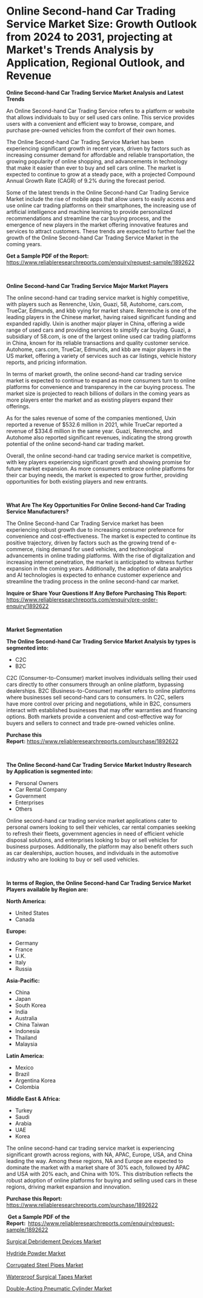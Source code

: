 <p><h1>Online Second-hand Car Trading Service Market Size: Growth Outlook from 2024 to 2031, projecting at Market's Trends Analysis by Application, Regional Outlook, and Revenue</h1></p><p><strong>Online Second-hand Car Trading Service Market Analysis and Latest Trends</strong></p>
<p><p>An Online Second-hand Car Trading Service refers to a platform or website that allows individuals to buy or sell used cars online. This service provides users with a convenient and efficient way to browse, compare, and purchase pre-owned vehicles from the comfort of their own homes.</p><p>The Online Second-hand Car Trading Service Market has been experiencing significant growth in recent years, driven by factors such as increasing consumer demand for affordable and reliable transportation, the growing popularity of online shopping, and advancements in technology that make it easier than ever to buy and sell cars online. The market is expected to continue to grow at a steady pace, with a projected Compound Annual Growth Rate (CAGR) of 9.2% during the forecast period.</p><p>Some of the latest trends in the Online Second-hand Car Trading Service Market include the rise of mobile apps that allow users to easily access and use online car trading platforms on their smartphones, the increasing use of artificial intelligence and machine learning to provide personalized recommendations and streamline the car buying process, and the emergence of new players in the market offering innovative features and services to attract customers. These trends are expected to further fuel the growth of the Online Second-hand Car Trading Service Market in the coming years.</p></p>
<p><strong>Get a Sample PDF of the Report:&nbsp;</strong> <a href="https://www.reliableresearchreports.com/enquiry/request-sample/1892622">https://www.reliableresearchreports.com/enquiry/request-sample/1892622</a></p>
<p>&nbsp;</p>
<p><strong>Online Second-hand Car Trading Service Major Market Players</strong></p>
<p><p>The online second-hand car trading service market is highly competitive, with players such as Renrenche, Uxin, Guazi, 58, Autohome, cars.com, TrueCar, Edmunds, and kbb vying for market share. Renrenche is one of the leading players in the Chinese market, having raised significant funding and expanded rapidly. Uxin is another major player in China, offering a wide range of used cars and providing services to simplify car buying. Guazi, a subsidiary of 58.com, is one of the largest online used car trading platforms in China, known for its reliable transactions and quality customer service. Autohome, cars.com, TrueCar, Edmunds, and kbb are major players in the US market, offering a variety of services such as car listings, vehicle history reports, and pricing information.</p><p>In terms of market growth, the online second-hand car trading service market is expected to continue to expand as more consumers turn to online platforms for convenience and transparency in the car buying process. The market size is projected to reach billions of dollars in the coming years as more players enter the market and as existing players expand their offerings. </p><p>As for the sales revenue of some of the companies mentioned, Uxin reported a revenue of $532.6 million in 2021, while TrueCar reported a revenue of $334.6 million in the same year. Guazi, Renrenche, and Autohome also reported significant revenues, indicating the strong growth potential of the online second-hand car trading market. </p><p>Overall, the online second-hand car trading service market is competitive, with key players experiencing significant growth and showing promise for future market expansion. As more consumers embrace online platforms for their car buying needs, the market is expected to grow further, providing opportunities for both existing players and new entrants.</p></p>
<p>&nbsp;</p>
<p><strong>What Are The Key Opportunities For Online Second-hand Car Trading Service Manufacturers?</strong></p>
<p><p>The Online Second-hand Car Trading Service market has been experiencing robust growth due to increasing consumer preference for convenience and cost-effectiveness. The market is expected to continue its positive trajectory, driven by factors such as the growing trend of e-commerce, rising demand for used vehicles, and technological advancements in online trading platforms. With the rise of digitalization and increasing internet penetration, the market is anticipated to witness further expansion in the coming years. Additionally, the adoption of data analytics and AI technologies is expected to enhance customer experience and streamline the trading process in the online second-hand car market.</p></p>
<p><strong>Inquire or Share Your Questions If Any Before Purchasing This Report:</strong> <a href="https://www.reliableresearchreports.com/enquiry/pre-order-enquiry/1892622">https://www.reliableresearchreports.com/enquiry/pre-order-enquiry/1892622</a></p>
<p>&nbsp;</p>
<p><strong>Market Segmentation</strong></p>
<p><strong>The Online Second-hand Car Trading Service Market Analysis by types is segmented into:</strong></p>
<p><ul><li>C2C</li><li>B2C</li></ul></p>
<p><p>C2C (Consumer-to-Consumer) market involves individuals selling their used cars directly to other consumers through an online platform, bypassing dealerships. B2C (Business-to-Consumer) market refers to online platforms where businesses sell second-hand cars to consumers. In C2C, sellers have more control over pricing and negotiations, while in B2C, consumers interact with established businesses that may offer warranties and financing options. Both markets provide a convenient and cost-effective way for buyers and sellers to connect and trade pre-owned vehicles online.</p></p>
<p><strong>Purchase this Report:&nbsp;</strong><a href="https://www.reliableresearchreports.com/purchase/1892622">https://www.reliableresearchreports.com/purchase/1892622</a></p>
<p>&nbsp;</p>
<p><strong>The Online Second-hand Car Trading Service Market Industry Research by Application is segmented into:</strong></p>
<p><ul><li>Personal Owners</li><li>Car Rental Company</li><li>Government</li><li>Enterprises</li><li>Others</li></ul></p>
<p><p>Online second-hand car trading service market applications cater to personal owners looking to sell their vehicles, car rental companies seeking to refresh their fleets, government agencies in need of efficient vehicle disposal solutions, and enterprises looking to buy or sell vehicles for business purposes. Additionally, the platform may also benefit others such as car dealerships, auction houses, and individuals in the automotive industry who are looking to buy or sell used vehicles.</p></p>
<p>&nbsp;</p>
<p><strong>In terms of Region, the Online Second-hand Car Trading Service Market Players available by Region are:</strong></p>
<p>
    <p> <strong> North America: </strong>
        <ul>
            <li>United States</li>
            <li>Canada</li>
        </ul>
        </p> 
    <p> <strong> Europe: </strong>
        <ul>
            <li>Germany</li>
            <li>France</li>
            <li>U.K.</li>
            <li>Italy</li>
            <li>Russia</li>
        </ul>
        </p> 
    <p> <strong> Asia-Pacific: </strong>
        <ul>
            <li>China</li>
            <li>Japan</li>
            <li>South Korea</li>
            <li>India</li>
            <li>Australia</li>
            <li>China Taiwan</li>
            <li>Indonesia</li>
            <li>Thailand</li>
            <li>Malaysia</li>
        </ul>
        </p> 
    <p> <strong> Latin America: </strong>
        <ul>
            <li>Mexico</li>
            <li>Brazil</li>
            <li>Argentina Korea</li>
            <li>Colombia</li>
        </ul>
        </p> 
    <p> <strong> Middle East & Africa: </strong>
        <ul>
            <li>Turkey</li>
            <li>Saudi</li>
            <li>Arabia</li>
            <li>UAE</li>
            <li>Korea</li>
        </ul>
    </p>
    </p>
<p><p>The online second-hand car trading service market is experiencing significant growth across regions, with NA, APAC, Europe, USA, and China leading the way. Among these regions, NA and Europe are expected to dominate the market with a market share of 30% each, followed by APAC and USA with 20% each, and China with 10%. This distribution reflects the robust adoption of online platforms for buying and selling used cars in these regions, driving market expansion and innovation.</p></p>
<p><strong>Purchase this Report: </strong><a href="https://www.reliableresearchreports.com/purchase/1892622">https://www.reliableresearchreports.com/purchase/1892622</a></p>
<p>&nbsp;<strong>Get a Sample PDF of the Report:&nbsp;&nbsp;</strong><a href="https://www.reliableresearchreports.com/enquiry/request-sample/1892622">https://www.reliableresearchreports.com/enquiry/request-sample/1892622</a></p>
<p><strong></strong></p>
<p><p><a href="https://picayune-night-cbd.notion.site/Surgical-Debridement-Devices-Market-Research-Report-Reveals-The-Latest-Trends-And-Opportunities-of-t-c48f419d70e54e55a9935b5da42cb9bc">Surgical Debridement Devices Market</a></p><p><a href="https://view.publitas.com/reportprime-1/hydride-powder-market-a-comprehensive-report-of-its-market-share-growth-trends-2024-2031/">Hydride Powder Market</a></p><p><a href="https://view.publitas.com/reportprime-1/global-corrugated-steel-pipes-market-by-types-applications-and-major-players-with-regional-growth-rate-analysis-and-development-situation-from-2024-to-2031/">Corrugated Steel Pipes Market</a></p><p><a href="https://butternut-bug-553.notion.site/Waterproof-Surgical-Tapes-Market-Analysis-and-Market-Size-Global-Industry-Overview-Market-Segmenta-9585c13f8e1a40baac2322a3d3a51281">Waterproof Surgical Tapes Market</a></p><p><a href="https://five-trouble-98a.notion.site/Double-Acting-Pneumatic-Cylinder-Market-Size-Growth-and-Forecast-from-2024-2031-d7c2976e9bfa4a67b76e82c8979840a5">Double-Acting Pneumatic Cylinder Market</a></p></p>